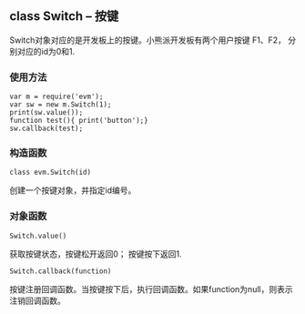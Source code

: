 ## class Switch –  按键

Switch对象对应的是开发板上的按键。小熊派开发板有两个用户按键 F1、F2， 分别对应的id为0和1.

### 使用方法

```
var m = require('evm');
var sw = new m.Switch(1);
print(sw.value());
function test(){ print('button');}
sw.callback(test);
```

### 构造函数

` class evm.Switch(id) `

 创建一个按键对象，并指定id编号。
    
    
### 对象函数

`Switch.value()`

获取按键状态，按键松开返回0； 按键按下返回1.


`Switch.callback(function)`

按键注册回调函数。当按键按下后，执行回调函数。如果function为null，则表示注销回调函数。





